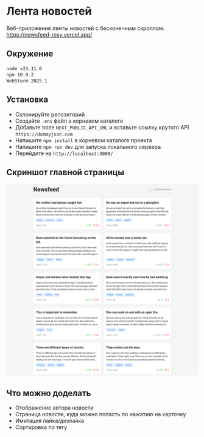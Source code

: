 # Лента новостей

Веб-приложение ленты новостей с бесконечным скроллом.<br/>
https://newsfeed-rosy.vercel.app/

## Окружение

```
node v23.11.0
npm 10.9.2
WebStorm 2025.1
```

## Установка

- Склонируйте репозиторий
- Создайте `.env` файл в корневом каталоге
- Добавьте поле `NEXT_PUBLIC_API_URL` и вставьте ссылку крутого API `https://dummyjson.com`
- Напишите `npm install` в корневом каталоге проекта
- Напишите `npm run dev` для запуска локального сервера
- Перейдите на `http://localhost:3000/`

## Скриншот главной страницы

![Главная](/readme/home-page-screenshot.png?raw=true)

## Что можно доделать

- Отображение автора новости
- Страница новости, куда можно попасть по нажатию на карточку
- Имитация лайка/дизлайка
- Сортировка по тегу

